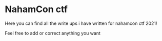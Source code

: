 # NahamCon ctf


Here you can find all the write ups i have written for nahamcon ctf 2021!

Feel free to add or correct anything you want